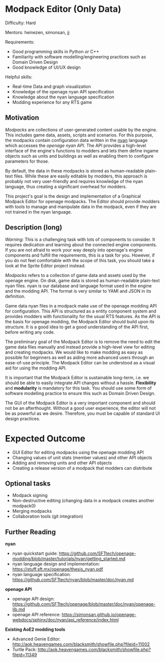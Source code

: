 # Modpack Editor (Only Data)

Difficulty: Hard

Mentors: heinezen, simonsan, jj

Requirements:
* Good programming skills in Python *or* C++
* Familiarity with software modelling/engineering practices such as Domain Driven Design
* Good knowledge of UI/UX design

Helpful skills:
* Real-time Data and graph visualization
* Knowledge of the openage nyan API specification
* Knowledge about the nyan language specification
* Modding experience for any RTS game

## Motivation

*Modpacks* are collections of user-generated content usable by the engine.
This includes game data, assets, scripts and scenarios. For this purpose,
the modpacks contain configuration data written in the [nyan](https://github.com/SFTtech/nyan)
language which accesses the *openage nyan API*. The API provides a high-level
interface of the engine's functions to modders and lets them define ingame
objects such as units and buildings as well as enabling them to configure
parameters for those.

By default, the data in these modpacks is stored as human-readable plain-text
files. While these are easily editable by modders, this approach is probably
not very user-friendly and requires knowledge of the nyan language, thus
creating a significant overhead for modders.

This project's goal is the design and implementation of a Graphical
Modpack Editor for openage modpacks. The Editor should provide modders
with tools to manage and manipulate data in the modpack, even if they are
not trained in the nyan language.

## Description (long)

*Warning*: This is a challenging task with lots of components to consider.
It requires dedication and learning about the connected engine components.
If you are not afraid to work your way deeply into openage's engine components
and fulfill the requirements, this is a task for you. However, if you
do not feel comfortable with the scope of this task, you should take a
look at the Sprite Editor project instead.

*Modpacks* refers to a collection of game data and assets used
by the openage engine. On disk, game data is stored as human-readable
plain-text nyan files. nyan is our database and language format
used in the engine and the modding API. The format is very similar
to YAMl and JSON in its definition.

Game data nyan files in a modpack make use of the openage modding API for
configuration. This API is structured as a entity component system and
provides modders with functionality for the usual RTS features. As the API
is the basis for openage modding, the Modpack Editor should build upon
its structure. It is a good idea to get a good understanding of the API
first, before writing any code.

The preliminary goal of the Modpack Editor is to remove the need to
edit the game data files manually and instead provide a high-level view
for editing and creating modpacks. We would like to make modding as
easy as possible for beginners as well as aiding more advanced users
through an ease-of-use principle. The Modpack Editor can be understood
as a visual aid for using the modding API.

It is important that the Modpack Editor is sustainable long-term, i.e.
we should be able to easily integrate API changes without a hassle.
**Flexibility** and **modularity** is mandatory for this task. You should
use some form of software modelling practice to ensure this such as
Domain Driven Design.

The GUI of the Modpack Editor is a very important component and should
not be an afterthought. Without a good user experience, the editor will
not be as powerful as we desire. Therefore, you must be capable of
standard UI design practices.

# Expected Outcome

* GUI Editor for editing modpacks using the openage modding API
* Changing values of unit stats (member values) and other API objects
* Adding and removing units and other API objects
* Creating a release version of a modpack that modders can distribute

## Optional tasks

* Modpack signing
* Non-destructive editing (changing data in a modpack creates another modpack0)
* Merging modpacks
* Collaboration tools (git integration)

## Further Reading

**nyan**

* nyan quickstart guide: https://github.com/SFTtech/openage-modding/blob/master/tutorials/nyan/getting_started.md
* nyan language design and implementation: https://stuff.sft.mx/openage/thesis_nyan.pdf
* nyan language specification: https://github.com/SFTtech/nyan/blob/master/doc/nyan.md

**openage API**

* openage API design: https://github.com/SFTtech/openage/blob/master/doc/nyan/openage-lib.md
* openage API reference: https://simonsan.github.io/openage-webdocs/sphinx/doc/nyan/api_reference/index.html

**Existing AoE2 modding tools**

* Advanced Genie Editor: http://aok.heavengames.com/blacksmith/showfile.php?fileid=11002
* Turtle Pack: http://aok.heavengames.com/blacksmith/showfile.php?fileid=11349
